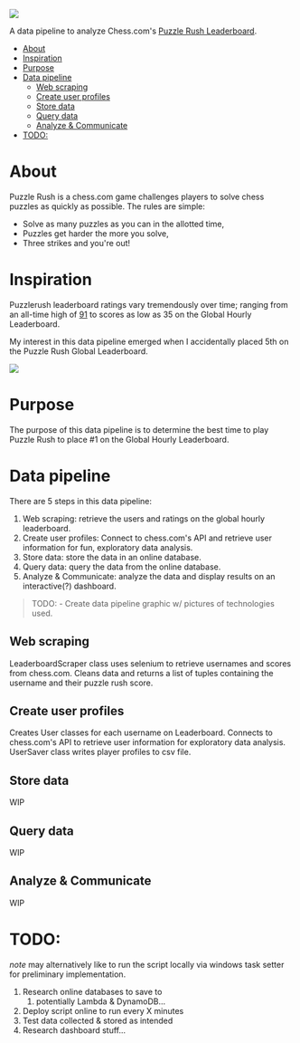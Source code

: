 ![](https://i.imgur.com/bhZ9Y7z.png)

A data pipeline to analyze Chess.com's [Puzzle Rush Leaderboard](https://www.chess.com/leaderboard/rush?type=hour). 

- [About](#about)
- [Inspiration](#inspiration)
- [Purpose](#purpose)
- [Data pipeline](#data-pipeline)
  - [Web scraping](#web-scraping)
  - [Create user profiles](#create-user-profiles)
  - [Store data](#store-data)
  - [Query data](#query-data)
  - [Analyze & Communicate](#analyze--communicate)
- [TODO:](#todo)

# About
Puzzle Rush is a chess.com game challenges players to solve chess puzzles as quickly as possible. The rules are simple:
   - Solve as many puzzles as you can in the allotted time,
   - Puzzles get harder the more you solve,
   - Three strikes and you're out!


# Inspiration 
Puzzlerush leaderboard ratings vary tremendously over time; ranging from an all-time high of [91](https://www.chess.com/member/spicycaterpillar) to scores as low as 35 on the Global Hourly Leaderboard. 

My interest in this data pipeline emerged when I accidentally placed 5th on the Puzzle Rush Global Leaderboard.

![](https://i.imgur.com/A775aii.png)



# Purpose
The purpose of this data pipeline is to determine the best time to play Puzzle Rush to place #1 on the Global Hourly Leaderboard.


# Data pipeline
There are 5 steps in this data pipeline:
   1. Web scraping: retrieve the users and ratings on the global hourly leaderboard.
   2. Create user profiles: Connect to chess.com's API and retrieve user information for fun, exploratory data analysis.
   3. Store data: store the data in an online database.
   4. Query data: query the data from the online database.
   5. Analyze & Communicate: analyze the data and display results on an interactive(?) dashboard.

> TODO: - Create data pipeline graphic w/ pictures of technologies used.

## Web scraping
LeaderboardScraper class uses selenium to retrieve usernames and scores from chess.com. Cleans data and returns a list of tuples containing the username and their puzzle rush score.

## Create user profiles
Creates User classes for each username on Leaderboard. Connects to chess.com's API to retrieve user information for exploratory data analysis. UserSaver class writes player profiles to csv file.

## Store data
WIP

## Query data
WIP

## Analyze & Communicate
WIP


# TODO:
_note_ may alternatively like to run the script locally via windows task setter for preliminary implementation.

1. Research online databases to save to
   1. potentially Lambda & DynamoDB...
1. Deploy script online to run every X minutes 
1. Test data collected & stored as intended
1. Research dashboard stuff...
